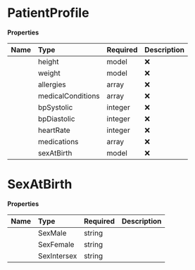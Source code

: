 # PatientProfile



**Properties**

| Name | Type | Required | Description |
| :-------- | :----------| :----------| :----------|
    | height | model | ❌ |  |
    | weight | model | ❌ |  |
    | allergies | array | ❌ |  |
    | medicalConditions | array | ❌ |  |
    | bpSystolic | integer | ❌ |  |
    | bpDiastolic | integer | ❌ |  |
    | heartRate | integer | ❌ |  |
    | medications | array | ❌ |  |
    | sexAtBirth | model | ❌ |  |

# SexAtBirth



**Properties**

| Name | Type | Required | Description |
| :-------- | :----------| :----------| :----------|
    | SexMale | string |  | SEX_MALE |
    | SexFemale | string |  | SEX_FEMALE |
    | SexIntersex | string |  | SEX_INTERSEX |





<!-- This file was generated by liblab | https://liblab.com/ -->